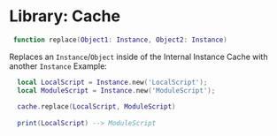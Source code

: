 # Library: Cache

```lua
 function replace(Object1: Instance, Object2: Instance)
```
Replaces an `Instance`/`Object` inside of the Internal Instance Cache with another `Instance`
Example:
```lua
  local LocalScript = Instance.new('LocalScript');
  local ModuleScript = Instance.new('ModuleScript');
  
  cache.replace(LocalScript, ModuleScript)
  
  print(LocalScript) --> ModuleScript 
```
